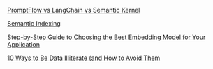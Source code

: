 [PromptFlow vs LangChain vs Semantic Kernel](https://techcommunity.microsoft.com/t5/educator-developer-blog/llm-based-development-tools-promptflow-vs-langchain-vs-semantic/ba-p/4149252)

[Semantic Indexing](https://www.datamanagementblog.com/querying-minds-want-to-know-can-a-data-fabric-and-rag-clean-up-llms-part-3-semantic-indexing-of-enterprise-data/) 

[Step-by-Step Guide to Choosing the Best Embedding Model for Your Application](https://weaviate.io/blog/how-to-choose-an-embedding-model) 

[10 Ways to Be Data Illiterate (and How to Avoid Them](https://jxnl.co/writing/2024/06/02/10-ways-to-be-data-illiterate-and-how-to-avoid-them/)

